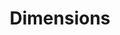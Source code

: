 ---
layout: default
bigquery: https://console.cloud.google.com/bigquery?p=covid-19-dimensions-ai&page=table&d=data&t=publications
contributors: Digital Science, https://www.digital-science.com/
cost: Free for personal, non-commercial use.
description: Dimensions contains more than 100 million publications, ranging from
  articles published in scholarly journals, books and book chapters, to preprints
  and conference proceedings. All publications are contextualized with linked data
  sets, funding, publications, patents, clinical trials, and policy documents. You
  can also view associated categories, funders, institutions, and researcher profiles.
documentation: https://docs.dimensions.ai/bigquery/index.html
last_edit: 04/10/2022, 18:30:59
location: https://www.dimensions.ai/products/free/
maintained_by: Digital Science, https://www.digital-science.com/
schema_fields:
- pmcid
- funding_cny
- publication_year
- assignee_countries
- type
- parent_id
- kind
- brief_title
- resulting_publication_ids
- abstract
- priority_year
- research_org_city_names
- category_for
- acronym
- category_hra
- funding_amount
- filing_date
- original_assignee_countries
- embargo_date
- research_org_state_codes
- citation_string
- cited_by_ids
- original_assignee
- publication_ids
- date_modified
- research_org_countries
- associated_publication_doi
- publication_date
- status
- issue
- repository_id
- book_title
- category_icrp_ct
- language
- jurisdiction
- category_uoa
- created_date
- categories
- repository_name
- registry
- current_assignee_countries
- citations_count
- researcher_ids
- subtitles
- relationships
- mesh_terms
- funder_org_acronyms
- gender
- acronyms
- volume
- organisation_details
- inventor_names
- ipcr
- date_imported_gbq
- title
- open_access_categories
- interventions
- journal
- resulting_publication_doi
- funder_org_countries
- legal_events
- editors
- current_assignee_orgs
- associated_publication_pmid
- cpc
- conditions
- investigators
- funder_org_cities
- category_sdg
- application_number
- date_normal
- pages
- acknowledgements
- doi
- funder_orgs
- date
- year
- funding_gbp
- publisher
- isbn
- mesh_headings
- category_rcdc
- research_orgs
- address
- foa_number
- current_assignee
- research_org_country_names
- supporting_grant_ids
- expiration_year
- end_year
- repository_url
- pmid
- funding_chf
- legal_status
- clinical_trial_ids
- external_ids
- linkout
- research_org_cities
- original_assignee_orgs
- metrics
- funding_jpy
- funding_usd
- end_date
- types
- license
- granted_year
- name
- filing_status
- family_count
- funding_nzd
- assignee_orgs
- granted_date
- patent_ids
- priority_date
- associated_grant_ids
- description
- start_year
- email_address
- reference_ids
- source_id
- funder_countries
- category_hrcs_rac
- journal_lists
- category_hrcs_hc
- aliases
- phase
- date_inserted
- grant_number
- book_series_title
- altmetrics
- links
- research_org_state_names
- funding_details
- funding_eur
- funder_org
- filing_year
- start_date
- funder_org_state_codes
- original_abstract
- associated_publication_id
- funding_aud
- conference
- proceedings_title
- associated_publication_arxiv_id
- eisbn
- established
- active_years
- family_members_ids
- arxiv_id
- funding_cad
- concepts
- date_online
- id
- open_access_categories_v2
- wikipedia_url
- date_print
- family_id
- funding_currency
- category_icrp_cso
- citations
- labels
- authors
- original_title
- expiration_date
- category_bra
shortname: dimensions
tags:
- scholarly literature
- patents
- funding
- clinical trials
- academic profiles
terms_of_use: 'Use of both the Dimensions COVID-19 dataset and full Dimensions dataset
  are subject to the Dimensions Terms of use: https://www.dimensions.ai/policies-terms-legal '
title: Dimensions
uuid: dcff88bd-fe6b-4fdb-8159-809bf9d7bc1c
---
